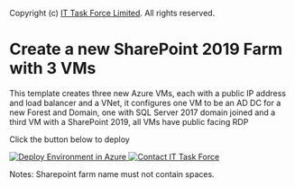 Copyright (c) <a href="ittaskforce.co.nz">IT Task Force Limited</a>. All rights reserved.

# Create a new SharePoint 2019 Farm with 3 VMs

This template creates three new Azure VMs, each with a public IP address and load balancer and a VNet, it configures one VM to be an AD DC for a new Forest and Domain, one with SQL Server 2017 domain joined and a third VM with a SharePoint 2019, all VMs have public facing RDP

Click the button below to deploy    

<a href="https://portal.azure.com/#create/Microsoft.Template/uri/https%3A%2F%2Fraw.githubusercontent.com%2FNikCharlebois%2Fazure-quickstart-templates%2Fmaster%2Fsharepoint2019-non-ha%2FmainTemplate.json" target="_blank">
    <img src="http://azuredeploy.net/deploybutton.png" alt="Deploy Environment in Azure" />
    </a>

<a href="http://ittaskforce.co.nz/contact" target="_blank">
    <img src="http://click-it.nz/images/azure.png" alt="Contact IT Task Force" /></a>
</a>

Notes: Sharepoint farm name must not contain spaces.



